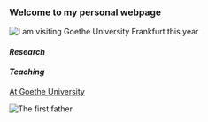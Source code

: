### Welcome to my personal webpage
![I am visiting Goethe University Frankfurt this year](http://www.uni-frankfurt.de/assets/ci/head_logo-3f4b9591169c7a3095f77eb21e4d00649f1ed7bdc00ace2e4eb2c9b5285e07ea.svg)

#### **_Research_**


#### **_Teaching_**

[At Goethe University](http://www.uni-frankfurt.de)

![The first father][First Father]

[First Father]:http://octodex.github.com/images/founding-father.jpg
